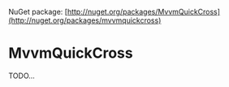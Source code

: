 NuGet package: [http://nuget.org/packages/MvvmQuickCross](http://nuget.org/packages/mvvmquickcross)

# MvvmQuickCross

TODO...


